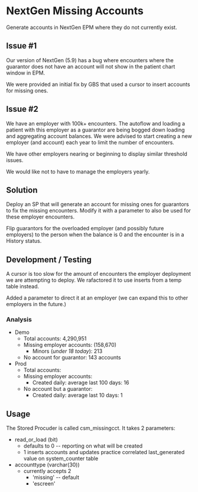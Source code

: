 # NextGen Missing Accounts
Generate accounts in NextGen EPM where they do not currently exist.

## Issue #1
Our version of NextGen (5.9) has a bug where encounters where the guarantor does not have an account will not show in the patient chart window in EPM.

We were provided an initial fix by GBS that used a cursor to insert accounts for missing ones.

## Issue #2
We have an employer with 100k+ encounters. The autoflow and loading a patient with this employer as a guarantor are being bogged down loading and aggregating account balances. We were advised to start creating a new employer (and account) each year to limit the number of encounters.

We have other employers nearing or beginning to display similar threshold issues.

We would like not to have to manage the employers yearly.

## Solution

Deploy an SP that will generate an account for missing ones for guarantors to fix the missing encounters. Modify it with a parameter to also be used for these employer encounters.

Flip guarantors for the overloaded employer (and possibly future employers) to the person when the balance is 0 and the encounter is in a History status.

## Development / Testing
A cursor is too slow for the amount of encounters the employer deployment we are attempting to deploy. We rafactored it to use inserts from a temp table instead.

Added a parameter to direct it at an employer (we can expand this to other employers in the future.)

### Analysis
* Demo
    * Total accounts: 4,290,951
    * Missing employer accounts: (158,670)
        * Minors (_under 18 today_): 213
    * No account for guarantor: 143 accounts
* Prod
    * Total accounts: 
    * Missing employer accounts: 
        * Created daily: average last 100 days: 16
    * No account but a guarantor: 
        * Created daily: average last 10 days: 1

## Usage
The Stored Procuder is called csm_missingcct. It takes 2 parameters: 
* read_or_load (bit)
    * defaults to 0 -- reporting on what will be created
    * 1 inserts accounts and updates practice correlated last_generated  value on system_counter table
* accounttype (varchar(30))
    * currently accepts 2
        * 'missing' -- default
        * 'escreen'


